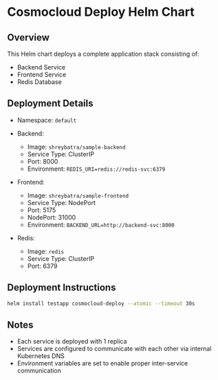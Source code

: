 # Cosmocloud Deploy Helm Chart

## Overview
This Helm chart deploys a complete application stack consisting of:
- Backend Service
- Frontend Service
- Redis Database

## Deployment Details
- Namespace: `default`
- Backend: 
  - Image: `shreybatra/sample-backend`
  - Service Type: ClusterIP
  - Port: 8000
  - Environment: `REDIS_URI=redis://redis-svc:6379`

- Frontend:
  - Image: `shreybatra/sample-frontend`
  - Service Type: NodePort
  - Port: 5175
  - NodePort: 31000
  - Environment: `BACKEND_URL=http://backend-svc:8000`

- Redis:
  - Image: `redis`
  - Service Type: ClusterIP
  - Port: 6379

## Deployment Instructions
```bash
helm install testapp cosmocloud-deploy --atomic --timeout 30s
```

## Notes
- Each service is deployed with 1 replica
- Services are configured to communicate with each other via internal Kubernetes DNS
- Environment variables are set to enable proper inter-service communication